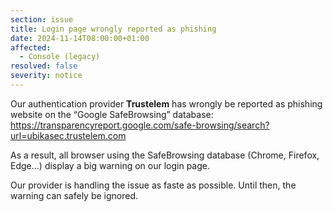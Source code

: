 ```yaml
---
section: issue
title: Login page wrongly reported as phishing
date: 2024-11-14T08:00:00+01:00
affected:
  - Console (legacy)
resolved: false
severity: notice
---
```


Our authentication provider **Trustelem** has wrongly be reported as phishing website on the “Google SafeBrowsing” database: https://transparencyreport.google.com/safe-browsing/search?url=ubikasec.trustelem.com

As a result, all browser using the SafeBrowsing database (Chrome, Firefox, Edge…) display a big warning on our login page.

Our provider is handling the issue as faste as possible. Until then, the warning can safely be ignored.
